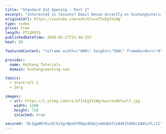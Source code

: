```yaml
---
title: "Standard ZvZ Opening - Part 2"
excerpt: "Interested in lessons? Email Devon directly at hushangtutorials@outlook.com ------------------------------------------------------------------------------------------------------- Want to support HuShang Tutorials directly? Patreon is a website where you can contribute a monthly donation that will help"
originalUrl: https://youtube.com/watch?v=eTIxEgIViWg
type: video
price: Free
length: PT12M35S
publishedDateTime: 2020-05-27T21:40:25Z
heat: 50

featuredContent: "<iframe width=\"800\" height=\"500\" frameborder=\"0\" src=\"https://www.youtube.com/embed/eTIxEgIViWg\" allow=\"accelerometer; autoplay; encrypted-media; gyroscope; picture-in-picture\" allowfullscreen></iframe>"

provider:
  name: HuShang Tutorials
  domain: hushangcoaching.com

topics:
  - StarCraft 2
  - Zerg

images:
  - url: https://i.ytimg.com/vi/eTIxEgIViWg/maxresdefault.jpg
    width: 1280
    height: 720
    isCached: true

secured: "QcIgpW07Eui9/hx2g+Bpa5Y98gu3UUpjn4daD4fzn84kICHUGcIN4SzfL/1IYJZkoDgDEK/JSqc9G6L2lCGs52u/V/18rvNELkjErfWh5BC9rLfSPXMj47eP15Bgns0ViMZWqXZu84gQRZFkCHqgR43ZV9nB8Pxmie+6aReADh7zAcc4wwVW0vcK8RJoMdjAXxBtlhAdPiTy7883djhf6hDXg56HuB2fxUDX6YppoCgZNNqvMKFm3AYyvIdmQqFFgtVDVNL5iCnITHv4PJfxv68Ny9A3Lq0bhjWiyGi7s3ouaQMzg3qmRoMJ5S/K42q61zcmvBpUuWEMdK290mq06zt6eyC+MdAOQ7922SaKJlpON3zEtemVQhGTjgm1Q59T9MVL7wiux4nPofw/7Fm4jD31GLUtmUFPuVCxW1jXJK4=;/b03K1EoTE6b9YuPutYXGQ=="
---
```


